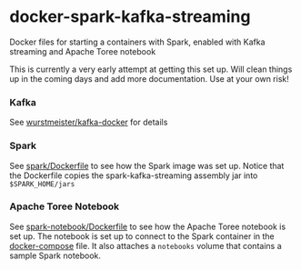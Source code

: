 # docker-spark-kafka-streaming

Docker files for starting a containers with Spark, enabled with Kafka streaming and Apache Toree notebook

This is currently a very early attempt at getting this set up. Will clean things up in the coming days and add more documentation.
Use at your own risk!

### Kafka

See [wurstmeister/kafka-docker](https://github.com/wurstmeister/kafka-docker) for details

### Spark

See [spark/Dockerfile](spark/Dockerfile) to see how the Spark image was set up.
Notice that the Dockerfile copies the spark-kafka-streaming assembly jar into `$SPARK_HOME/jars`

### Apache Toree Notebook

See [spark-notebook/Dockerfile](spark-notebook/Dockerfile) to see how the Apache Toree notebook is set up.
The notebook is set up to connect to the Spark container in the [docker-compose](docker-compose.yml) file.
It also attaches a `notebooks` volume that contains a sample Spark notebook.
